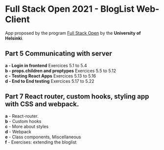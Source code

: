 # Full Stack Open 2021 - BlogList Web-Client
App proposed by the program [Full Stack Open](https://fullstackopen.com/en) by the **University of Helsinki**.

## Part 5 Communicating with server
**a - Login in frontend** Exercices 5.1 to 5.4<br>
**b - props.children and proptypes** Exercices 5.5 to 5.12<br>
**c - Testing React Apps** Exercices 5.13 to 5.16<br>
**d - End to End testing** Exercices 5.17 to 5.22<br>

## Part 7 React router, custom hooks, styling app with CSS and webpack.
**a** - React-router. <br>
**b** - Custom hooks <br>
**c** - More about styles<br>
**d** - Webpack <br>
**e** - Class components, Miscellaneous <br>
**f** - Exercises: extending the bloglist <br>